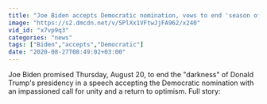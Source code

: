 ```yaml
---
title: "Joe Biden accepts Democratic nomination, vows to end 'season of darkness'"
image: "https://s2.dmcdn.net/v/SPlXx1VFtwJjFA962/x240"
vid_id: "x7vp9q3"
categories: "news"
tags: ["Biden","accepts","Democratic"]
date: "2020-08-27T08:49:02+03:00"
---
```

Joe Biden promised Thursday, August 20, to end the &quot;darkness&quot; of Donald Trump's presidency in a speech accepting the Democratic nomination with an impassioned call for unity and a return to optimism. Full story: 
